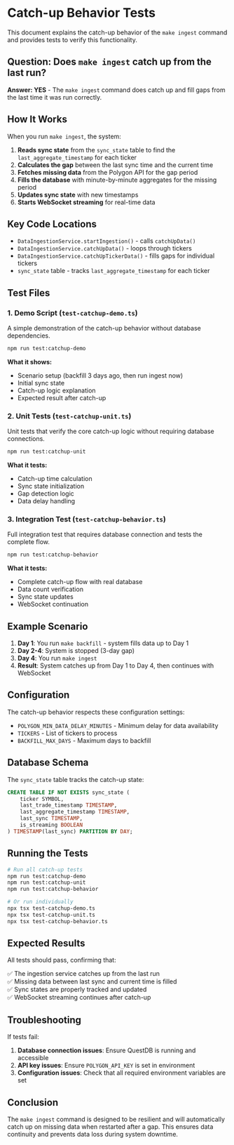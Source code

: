 # Catch-up Behavior Tests

This document explains the catch-up behavior of the `make ingest` command and provides tests to verify this functionality.

## Question: Does `make ingest` catch up from the last run?

**Answer: YES** - The `make ingest` command does catch up and fill gaps from the last time it was run correctly.

## How It Works

When you run `make ingest`, the system:

1. **Reads sync state** from the `sync_state` table to find the `last_aggregate_timestamp` for each ticker
2. **Calculates the gap** between the last sync time and the current time
3. **Fetches missing data** from the Polygon API for the gap period
4. **Fills the database** with minute-by-minute aggregates for the missing period
5. **Updates sync state** with new timestamps
6. **Starts WebSocket streaming** for real-time data

## Key Code Locations

- `DataIngestionService.startIngestion()` - calls `catchUpData()`
- `DataIngestionService.catchUpData()` - loops through tickers
- `DataIngestionService.catchUpTickerData()` - fills gaps for individual tickers
- `sync_state` table - tracks `last_aggregate_timestamp` for each ticker

## Test Files

### 1. Demo Script (`test-catchup-demo.ts`)
A simple demonstration of the catch-up behavior without database dependencies.

```bash
npm run test:catchup-demo
```

**What it shows:**
- Scenario setup (backfill 3 days ago, then run ingest now)
- Initial sync state
- Catch-up logic explanation
- Expected result after catch-up

### 2. Unit Tests (`test-catchup-unit.ts`)
Unit tests that verify the core catch-up logic without requiring database connections.

```bash
npm run test:catchup-unit
```

**What it tests:**
- Catch-up time calculation
- Sync state initialization
- Gap detection logic
- Data delay handling

### 3. Integration Test (`test-catchup-behavior.ts`)
Full integration test that requires database connection and tests the complete flow.

```bash
npm run test:catchup-behavior
```

**What it tests:**
- Complete catch-up flow with real database
- Data count verification
- Sync state updates
- WebSocket continuation

## Example Scenario

1. **Day 1**: You run `make backfill` - system fills data up to Day 1
2. **Day 2-4**: System is stopped (3-day gap)
3. **Day 4**: You run `make ingest`
4. **Result**: System catches up from Day 1 to Day 4, then continues with WebSocket

## Configuration

The catch-up behavior respects these configuration settings:

- `POLYGON_MIN_DATA_DELAY_MINUTES` - Minimum delay for data availability
- `TICKERS` - List of tickers to process
- `BACKFILL_MAX_DAYS` - Maximum days to backfill

## Database Schema

The `sync_state` table tracks the catch-up state:

```sql
CREATE TABLE IF NOT EXISTS sync_state (
    ticker SYMBOL,
    last_trade_timestamp TIMESTAMP,
    last_aggregate_timestamp TIMESTAMP,
    last_sync TIMESTAMP,
    is_streaming BOOLEAN
) TIMESTAMP(last_sync) PARTITION BY DAY;
```

## Running the Tests

```bash
# Run all catch-up tests
npm run test:catchup-demo
npm run test:catchup-unit
npm run test:catchup-behavior

# Or run individually
npx tsx test-catchup-demo.ts
npx tsx test-catchup-unit.ts
npx tsx test-catchup-behavior.ts
```

## Expected Results

All tests should pass, confirming that:

✅ The ingestion service catches up from the last run  
✅ Missing data between last sync and current time is filled  
✅ Sync states are properly tracked and updated  
✅ WebSocket streaming continues after catch-up  

## Troubleshooting

If tests fail:

1. **Database connection issues**: Ensure QuestDB is running and accessible
2. **API key issues**: Ensure `POLYGON_API_KEY` is set in environment
3. **Configuration issues**: Check that all required environment variables are set

## Conclusion

The `make ingest` command is designed to be resilient and will automatically catch up on missing data when restarted after a gap. This ensures data continuity and prevents data loss during system downtime.

